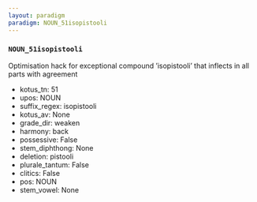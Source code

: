 ```yaml
---
layout: paradigm
paradigm: NOUN_51isopistooli
---
```

### ` NOUN_51isopistooli `

Optimisation hack for exceptional compound ’isopistooli’ that inflects in all parts with agreement
* kotus_tn: 51
* upos: NOUN
* suffix_regex: isopistooli
* kotus_av: None
* grade_dir: weaken
* harmony: back
* possessive: False
* stem_diphthong: None
* deletion: pistooli
* plurale_tantum: False
* clitics: False
* pos: NOUN
* stem_vowel: None
